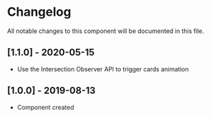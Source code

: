 # Changelog
All notable changes to this component will be documented in this file.

## [1.1.0] - 2020-05-15
- Use the Intersection Observer API to trigger cards animation

## [1.0.0] - 2019-08-13
- Component created
